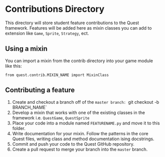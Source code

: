 # Contributions Directory
This directory will store student feature contributions to the Quest framework. Features will be added here as mixin classes you can add to extension like `Game`, `Sprite`, `Strategy`, ect.

## Using a mixin

You can import a mixin from the contrib directory into your game module like this:

    from quest.contrib.MIXIN_NAME import MixinClass

## Contributing a feature

1. Create and checkout a branch off of the `master branch: `git checkout -b BRANCH_NAME`
1. Develop a mixin that works with one of the existing classes in the framework i.e. `QuestGame`, `QuestSprite`
2. Place your code into a module named `FEATURENAME.py` and move it to this folder.
3. Write documentation for your mixin. Follow the patterns in the core Quest files, writing class and method documentation ising docstrings.
4. Commit and push your code to the Quest GitHub repository.
5. Create a pull request to merge your branch into the `master` branch.
